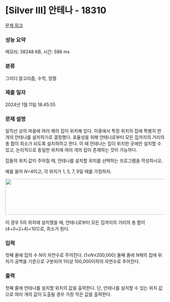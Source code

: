 # [Silver III] 안테나 - 18310 

[문제 링크](https://www.acmicpc.net/problem/18310) 

### 성능 요약

메모리: 38248 KB, 시간: 588 ms

### 분류

그리디 알고리즘, 수학, 정렬

### 제출 일자

2024년 1월 11일 18:45:55

### 문제 설명

<p>일직선 상의 마을에 여러 채의 집이 위치해 있다. 이중에서 특정 위치의 집에 특별히 한 개의 안테나를 설치하기로 결정했다. 효율성을 위해 안테나로부터 모든 집까지의 거리의 총 합이 최소가 되도록 설치하려고 한다. 이 때 안테나는 집이 위치한 곳에만 설치할 수 있고, 논리적으로 동일한 위치에 여러 개의 집이 존재하는 것이 가능하다.</p>

<p>집들의 위치 값이 주어질 때, 안테나를 설치할 위치를 선택하는 프로그램을 작성하시오.</p>

<p>예를 들어 <em>N</em>=4이고, 각 위치가 1, 5, 7, 9일 때를 가정하자.</p>

<p style="text-align: center;"><img alt="" src="https://upload.acmicpc.net/4da9d177-d4d8-4cf7-9f91-a75d5a6ec5e6/-/preview/" style="height: 113px; width: 600px;"></p>

<p>이 경우 5의 위치에 설치했을 때, 안테나로부터 모든 집까지의 거리의 총 합이 (4+0+2+4)=10으로, 최소가 된다.</p>

### 입력 

 <p>첫째 줄에 집의 수 <em>N</em>이 자연수로 주어진다. (1≤<em>N</em>≤200,000) 둘째 줄에 <em>N</em>채의 집에 위치가 공백을 기준으로 구분되어 1이상 100,000이하의 자연수로 주어진다.</p>

### 출력 

 <p>첫째 줄에 안테나를 설치할 위치의 값을 출력한다. 단, 안테나를 설치할 수 있는 위치 값으로 여러 개의 값이 도출될 경우 가장 작은 값을 출력한다.</p>

